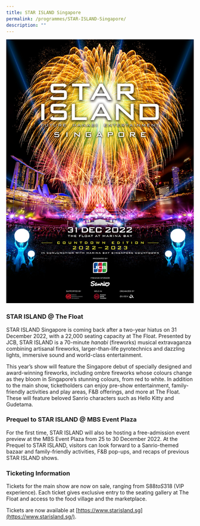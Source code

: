```yaml
---
title: STAR ISLAND Singapore
permalink: /programmes/STAR-ISLAND-Singapore/
description: ""
---
```

![Star Island](/images/KV_0918.jpeg)

  

### STAR ISLAND @ The Float

STAR ISLAND Singapore is coming back after a two-year hiatus on 31 December 2022, with a 22,000 seating capacity at The Float. Presented by JCB, STAR ISLAND is a 70-minute _hanabi_ (fireworks) musical extravaganza combining artisanal fireworks, larger-than-life pyrotechnics and dazzling lights, immersive sound and world-class entertainment.

This year’s show will feature the Singapore debut of specially designed and award-winning fireworks, including ombre fireworks whose colours change as they bloom in Singapore’s stunning colours, from red to white. In addition to the main show, ticketholders can enjoy pre-show entertainment, family-friendly activities and play areas, F&B offerings, and more at The Float. These will feature beloved Sanrio characters such as Hello Kitty and Gudetama.

### Prequel to STAR ISLAND @ MBS Event Plaza

For the first time, STAR ISLAND will also be hosting a free-admission event preview at the MBS Event Plaza from 25 to 30 December 2022. At the Prequel to STAR ISLAND, visitors can look forward to a Sanrio-themed bazaar and family-friendly activities, F&B pop-ups, and recaps of previous STAR ISLAND shows.

### Ticketing Information

Tickets for the main show are now on sale, ranging from S$88 to S$318 (VIP experience). Each ticket gives exclusive entry to the seating gallery at The Float and access to the food village and the marketplace.

Tickets are now available at [https://www.starisland.sg](https://www.starisland.sg/).
